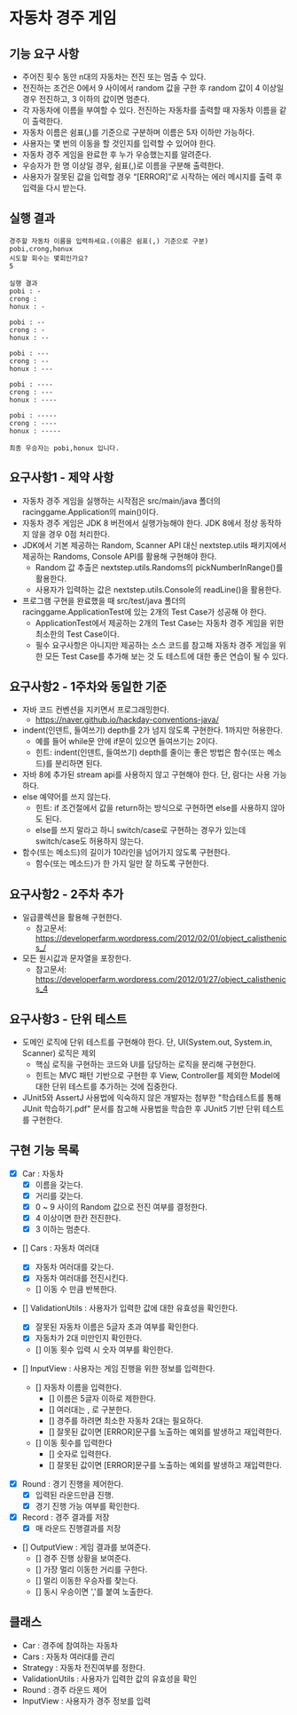 # 자동차 경주 게임

## 기능 요구 사항
- 주어진 횟수 동안 n대의 자동차는 전진 또는 멈출 수 있다.
- 전진하는 조건은 0에서 9 사이에서 random 값을 구한 후 random 값이 4 이상일 경우 전진하고, 3 이하의 값이면 멈춘다.
- 각 자동차에 이름을 부여할 수 있다. 전진하는 자동차를 출력할 때 자동차 이름을 같이 출력한다. 
- 자동차 이름은 쉼표(,)를 기준으로 구분하며 이름은 5자 이하만 가능하다.
- 사용자는 몇 번의 이동을 할 것인지를 입력할 수 있어야 한다.
- 자동차 경주 게임을 완료한 후 누가 우승했는지를 알려준다.
- 우승자가 한 명 이상일 경우, 쉼표(,)로 이름을 구분해 출력한다.
- 사용자가 잘못된 값을 입력할 경우 “[ERROR]”로 시작하는 에러 메시지를 출력 후 입력을 다시 받는다.

## 실행 결과
<pre><code>경주할 자동차 이름을 입력하세요.(이름은 쉼표(,) 기준으로 구분)
pobi,crong,honux
시도할 회수는 몇회인가요?
5

실행 결과 
pobi : - 
crong : 
honux : -

pobi : -- 
crong : - 
honux : --

pobi : --- 
crong : -- 
honux : ---

pobi : ---- 
crong : --- 
honux : ----

pobi : ----- 
crong : ---- 
honux : -----

최종 우승자는 pobi,honux 입니다.
</code></pre>

## 요구사항1 - 제약 사항
- 자동차 경주 게임을 실행하는 시작점은 src/main/java 폴더의 racinggame.Application의 main()이다.
- 자동차 경주 게임은 JDK 8 버전에서 실행가능해야 한다. JDK 8에서 정상 동작하지 않을 경우 0점 처리한다.
- JDK에서 기본 제공하는 Random, Scanner API 대신 nextstep.utils 패키지에서 제공하는 Randoms, Console API를
  활용해 구현해야 한다.
  - Random 값 추출은 nextstep.utils.Randoms의 pickNumberInRange()를 활용한다.
  - 사용자가 입력하는 값은 nextstep.utils.Console의 readLine()을 활용한다.
- 프로그램 구현을 완료했을 때 src/test/java 폴더의 racinggame.ApplicationTest에 있는 2개의 Test Case가 성공해 야 한다.
  - ApplicationTest에서 제공하는 2개의 Test Case는 자동차 경주 게임을 위한 최소한의 Test Case이다.
  - 필수 요구사항은 아니지만 제공하는 소스 코드를 참고해 자동차 경주 게임을 위한 모든 Test Case를 추가해 보는 것 도 테스트에 대한 좋은 연습이 될 수 있다.

## 요구사항2 - 1주차와 동일한 기준
- 자바 코드 컨벤션을 지키면서 프로그래밍한다.
  - https://naver.github.io/hackday-conventions-java/
- indent(인덴트, 들여쓰기) depth를 2가 넘지 않도록 구현한다. 1까지만 허용한다.
  - 예를 들어 while문 안에 if문이 있으면 들여쓰기는 2이다.
  - 힌트: indent(인덴트, 들여쓰기) depth를 줄이는 좋은 방법은 함수(또는 메소드)를 분리하면 된다.
- 자바 8에 추가된 stream api를 사용하지 않고 구현해야 한다. 단, 람다는 사용 가능하다.
- else 예약어를 쓰지 않는다.
  - 힌트: if 조건절에서 값을 return하는 방식으로 구현하면 else를 사용하지 않아도 된다.
  - else를 쓰지 말라고 하니 switch/case로 구현하는 경우가 있는데 switch/case도 허용하지 않는다.
- 함수(또는 메소드)의 길이가 10라인을 넘어가지 않도록 구현한다.
  - 함수(또는 메소드)가 한 가지 일만 잘 하도록 구현한다.
    
## 요구사항2 - 2주차 추가
- 일급콜렉션을 활용해 구현한다.
  - 참고문서: https://developerfarm.wordpress.com/2012/02/01/object_calisthenics_/
- 모든 원시값과 문자열을 포장한다.
  - 참고문서: https://developerfarm.wordpress.com/2012/01/27/object_calisthenics_4
    
## 요구사항3 - 단위 테스트
- 도메인 로직에 단위 테스트를 구현해야 한다. 단, UI(System.out, System.in, Scanner) 로직은 제외
  - 핵심 로직을 구현하는 코드와 UI를 담당하는 로직을 분리해 구현한다.
  - 힌트는 MVC 패턴 기반으로 구현한 후 View, Controller를 제외한 Model에 대한 단위 테스트를 추가하는 것에 집중한다.
- JUnit5와 AssertJ 사용법에 익숙하지 않은 개발자는 첨부한 "학습테스트를 통해 JUnit 학습하기.pdf" 문서를 참고해 사용법을 학습한 후 JUnit5 기반 단위 테스트를 구현한다.

## 구현 기능 목록
- [x] Car : 자동차
  - [x] 이름을 갖는다.
  - [x] 거리를 갖는다.
  - [x] 0 ~ 9 사이의 Random 값으로 전진 여부를 결정한다.
  - [x] 4 이상이면 한칸 전진한다.
  - [x] 3 이하는 멈춘다.

- [] Cars : 자동차 여러대
  - [x] 자동차 여러대를 갖는다.
  - [x] 자동차 여러대를 전진시킨다.
  - [] 이동 수 만큼 반복한다.

- [] ValidationUtils : 사용자가 입력한 값에 대한 유효성을 확인한다.
  - [x] 잘못된 자동차 이름은 5글자 초과 여부를 확인한다.
  - [x] 자동차가 2대 미만인지 확인한다.
  - [] 이동 횟수 입력 시 숫자 여부를 확인한다. 
  
- [] InputView : 사용자는 게임 진행을 위한 정보를 입력한다.
  - [] 자동차 이름을 입력한다.
    - [] 이름은 5글자 이하로 제한한다.
    - [] 여러대는 , 로 구분한다.
    - [] 경주를 하려면 최소한 자동차 2대는 필요하다.
    - [] 잘못된 값이면 [ERROR]문구를 노출하는 예외를 발생하고 재입력한다.
  - [] 이동 횟수를 입력한다
    - [] 숫자로 입력한다.
    - [] 잘못된 값이면 [ERROR]문구를 노출하는 예외를 발생하고 재입력한다.
  
- [x] Round : 경기 진행을 제어한다.
  - [x] 입력된 라운드만큼 진행.
  - [x] 경기 진행 가능 여부를 확인한다.
  
- [x] Record : 경주 결과를 저장
  - [x] 매 라운드 진행결과를 저장
  
- [] OutputView : 게임 결과를 보여준다.
  - [] 경주 진행 상황을 보여준다. 
  - [] 가장 멀리 이동한 거리를 구한다. 
  - [] 멀리 이동한 우승자를 찾는다.
  - [] 동시 우승이면 ','를 붙여 노출한다.
  
## 클래스
- Car : 경주에 참여하는 자동차
- Cars : 자동차 여러대를 관리
- Strategy : 자동차 전진여부를 정한다.
- ValidationUtils : 사용자가 입력한 값의 유효성을 확인 
- Round : 경주 라운드 제어
- InputView : 사용자가 경주 정보를 입력